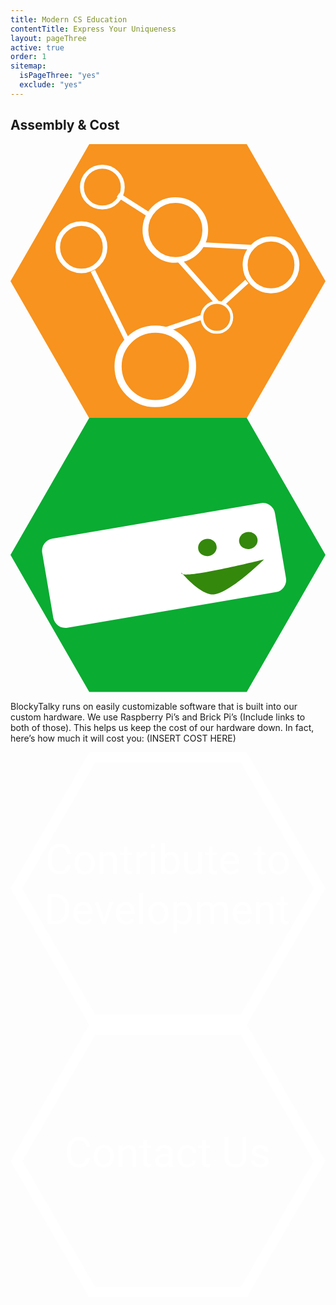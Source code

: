 ```yaml
---
title: Modern CS Education
contentTitle: Express Your Uniqueness
layout: pageThree
active: true
order: 1
sitemap:
  isPageThree: "yes"
  exclude: "yes"
---
```

<section class="blueSection" id="modernEd" >
<h2 class="text-center"> Assembly & Cost </h2>
<div class="container">
<div class="row">
  <div class="col-md-2 col-md-offset-2">
    <svg xmlns="http://www.w3.org/2000/svg" viewBox="0 0 248.21 216"><defs><style>.\32 756c00c-973b-4ae7-8191-8eefb5141c76{fill:#f7931e;}.\36 a281ee9-2404-4618-a56b-a19b3e0564b0,.\36 f985557-c9b4-4719-b79c-ef97b4fe4c15,.\37 53ba406-f30c-4ff6-979d-8c845d8df392,.cc0885d7-0540-40f3-bf95-b53084b77ff7,.d0929505-4f69-4ba1-bbfd-65e0598a69d5,.d45ad516-fb74-4f9a-a5ff-79c0543e5c9c,.dd4972a1-c577-4701-8419-57a2322d59d3{fill:none;stroke:#fff;stroke-miterlimit:10;}.\36 a281ee9-2404-4618-a56b-a19b3e0564b0{stroke-width:4.51px;}.dd4972a1-c577-4701-8419-57a2322d59d3{stroke-width:2.25px;}.\37 53ba406-f30c-4ff6-979d-8c845d8df392{stroke-width:3.9px;}.d45ad516-fb74-4f9a-a5ff-79c0543e5c9c{stroke-width:3.08px;}.\36 f985557-c9b4-4719-b79c-ef97b4fe4c15{stroke-width:3.56px;}.cc0885d7-0540-40f3-bf95-b53084b77ff7{stroke-width:3.72px;}.d0929505-4f69-4ba1-bbfd-65e0598a69d5{stroke-width:5.61px;}</style></defs><title>assemblyFig1</title><g id="fa6c6193-91ca-4249-b510-98858c34db02" data-name="Layer 2"><g id="d656820f-4993-47e8-b879-07de793657e0" data-name="appsBT"><polygon class="2756c00c-973b-4ae7-8191-8eefb5141c76" points="62.05 0 186.16 0 248.21 108 186.16 216 62.05 216 0 108 62.05 0"/><circle class="6a281ee9-2404-4618-a56b-a19b3e0564b0" cx="129.89" cy="67.67" r="23.58"/><circle class="dd4972a1-c577-4701-8419-57a2322d59d3" cx="162.56" cy="136.46" r="11.79"/><circle class="753ba406-f30c-4ff6-979d-8c845d8df392" cx="205.3" cy="95.17" r="20.41"/><circle class="d45ad516-fb74-4f9a-a5ff-79c0543e5c9c" cx="72.37" cy="33.85" r="16.1"/><circle class="6f985557-c9b4-4719-b79c-ef97b4fe4c15" cx="55.89" cy="81.23" r="18.65"/><line class="cc0885d7-0540-40f3-bf95-b53084b77ff7" x1="84.78" y1="40.05" x2="109.48" y2="55.86"/><line class="cc0885d7-0540-40f3-bf95-b53084b77ff7" x1="190.4" y1="81.23" x2="150.77" y2="79.18"/><line class="cc0885d7-0540-40f3-bf95-b53084b77ff7" x1="162.56" y1="124.67" x2="132.75" y2="91.07"/><line class="cc0885d7-0540-40f3-bf95-b53084b77ff7" x1="92.38" y1="155.4" x2="64.93" y2="99.89"/><line class="cc0885d7-0540-40f3-bf95-b53084b77ff7" x1="167.23" y1="125.63" x2="186.27" y2="108.3"/><circle class="d0929505-4f69-4ba1-bbfd-65e0598a69d5" cx="114.12" cy="175.1" r="29.35"/><line class="cc0885d7-0540-40f3-bf95-b53084b77ff7" x1="150.77" y1="136.46" x2="121.06" y2="146.59"/></g></g></svg>
  </div> <!-- col -->
  <div class="col-md-2 col-md-offset-4">
    <svg xmlns="http://www.w3.org/2000/svg" viewBox="0 0 248.21 216"><defs><style>.\34 37c8301-420f-47a7-b0ce-80d63fade124{fill:#0aac32;}.ca4758b3-aed4-418b-8ebb-b0ae057e9d06{fill:#fff;}.\37 def1604-6e4f-40cb-8ee7-f4b257818d64{fill:#34880c;}</style></defs><title>assemblyFig2</title><g id="9460544b-b021-42b1-93ff-968683424bb7" data-name="Layer 2"><g id="33fc74ff-e9da-4382-a388-d9082ae5042b" data-name="appsBT"><polygon class="437c8301-420f-47a7-b0ce-80d63fade124" points="62.05 0 186.16 0 248.21 108 186.16 216 62.05 216 0 108 62.05 0"/><rect class="ca4758b3-aed4-418b-8ebb-b0ae057e9d06" x="28.02" y="80.67" width="186.01" height="71.17" rx="9.67" ry="9.67" transform="translate(259.87 210.53) rotate(170.33)"/><ellipse class="7def1604-6e4f-40cb-8ee7-f4b257818d64" cx="187.41" cy="96.63" rx="7.32" ry="6.76" transform="translate(-13.57 32.86) rotate(-9.67)"/><path class="7def1604-6e4f-40cb-8ee7-f4b257818d64" d="M199.71,111.53s-62.46,15.6-65,11.09,10.69,13.72,22.77,16.39S199.71,111.53,199.71,111.53Z"/><ellipse class="7def1604-6e4f-40cb-8ee7-f4b257818d64" cx="155.15" cy="102.13" rx="7.32" ry="6.76" transform="translate(-14.96 27.52) rotate(-9.67)"/></g></g></svg>
  </div> <!-- col -->
</div> <!--row-->
<div class="row">
  <div class=" col-md-offset-2 col-md-8">
    <p class="text-justify">BlockyTalky runs on easily customizable software that is built into our custom hardware.
    We use Raspberry Pi’s and Brick Pi’s (Include links to both of those).
    This helps us keep the cost of our hardware down. In fact, here’s how much it will cost you: (INSERT COST HERE)
    </p>
  </div> <!-- col -->
</div> <!--row-->
<div class="row">
  <div class=" col-md-offset-1 col-md-4">
    <a href="../develop.html"> <svg xmlns="http://www.w3.org/2000/svg" viewBox="0 0 277.41 240"><defs><style>.a68517d6-b243-4d4b-9e3b-ede1ed2ce762{fill:none;stroke:#fff;stroke-miterlimit:10;stroke-width:9px;}.\37 ec39bfe-1f83-411c-9a9f-8a77ffaa1509{font-size:37px;fill:#fff;font-family:Roboto-Medium, Roboto;}.dffb80f8-ff98-4b2b-9fbc-d8615c4db8d4{letter-spacing:-0.01em;}.\38 5712bfd-8900-411d-9cc2-4f106949a559{letter-spacing:-0.01em;}</style></defs><title>assemblyDevelop</title><g id="de6de58f-5530-44e7-9ede-7a6b42e5c700" data-name="Layer 2"><g id="c73f4e68-ca43-4a10-ab3c-94e3a8f2a34e" data-name="Layer 1"><polygon class="a68517d6-b243-4d4b-9e3b-ede1ed2ce762" points="71.95 4.5 205.46 4.5 272.21 120 205.46 235.5 71.95 235.5 5.2 120 71.95 4.5"/><text class="7ec39bfe-1f83-411c-9a9f-8a77ffaa1509" transform="translate(30.63 107.15)">Contribute <tspan class="dffb80f8-ff98-4b2b-9fbc-d8615c4db8d4" x="183.32" y="0">t</tspan><tspan x="195.08" y="0">o </tspan><tspan x="-1.04" y="44.4">D</tspan><tspan class="85712bfd-8900-411d-9cc2-4f106949a559" x="23.13" y="44.4">e</tspan><tspan x="42.75" y="44.4">velopment</tspan></text></g></g></svg> </a>
  </div> <!-- col -->
  <div class=" col-md-offset-2 col-md-4">
    <a href="../contact.html"><svg xmlns="http://www.w3.org/2000/svg" viewBox="0 0 277.41 240"><defs><style>.\33 0132a5e-4d69-4786-a39f-68737b4d5e89{fill:none;stroke:#fff;stroke-miterlimit:10;stroke-width:9px;}.c4813ee5-e752-4286-81da-0f1dd413028c{font-size:37px;fill:#fff;font-family:Roboto-Medium, Roboto;}</style></defs><title>assemblyContact</title><g id="ed647a99-66c0-465a-81f4-4521c421e30d" data-name="Layer 2"><g id="84b78053-5c1f-4cd2-904b-f81cf0c0e9a2" data-name="Layer 1"><polygon class="30132a5e-4d69-4786-a39f-68737b4d5e89" points="71.95 4.5 205.46 4.5 272.21 120 205.46 235.5 71.95 235.5 5.2 120 71.95 4.5"/><text class="c4813ee5-e752-4286-81da-0f1dd413028c" transform="translate(47.59 125.28)">Contact Us</text></g></g></svg
  </div> <!-- col -->
</div> <!--row-->
</div>

</section>
